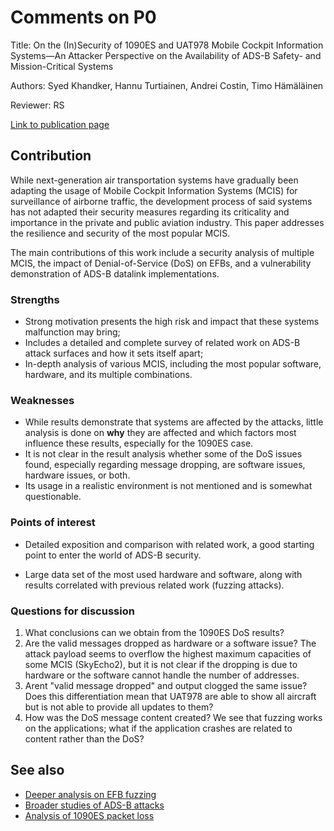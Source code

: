 # Comments on P0

Title: On the (In)Security of 1090ES and UAT978 Mobile Cockpit Information Systems—An Attacker Perspective on the Availability of ADS-B Safety- and Mission-Critical Systems

Authors: Syed Khandker, Hannu Turtiainen, Andrei Costin, Timo Hämäläinen

Reviewer: RS

[Link to publication page](https://ieeexplore.ieee.org/document/9749067)

## Contribution

While next-generation air transportation systems have gradually been adapting the usage of Mobile Cockpit Information Systems (MCIS) for surveillance of airborne traffic, the development process of said systems has not adapted their security measures regarding its criticality and importance in the private and public aviation industry. This paper addresses the resilience and security of the most popular MCIS. 

The main contributions of this work include a security analysis of multiple MCIS, the impact of Denial-of-Service (DoS) on EFBs, and a vulnerability demonstration of ADS-B datalink implementations.

### Strengths

* Strong motivation presents the high risk and impact that these systems malfunction may bring; 
* Includes a detailed and complete survey of related work on ADS-B attack surfaces and how it sets itself apart;
* In-depth analysis of various MCIS, including the most popular software, hardware, and its multiple combinations.

### Weaknesses

* While results demonstrate that systems are affected by the attacks, little analysis is done on __why__ they are affected and which factors most influence these results, especially for the 1090ES case. 
* It is not clear in the result analysis whether some of the DoS issues found, especially regarding message dropping, are software issues, hardware issues, or both.
* Its usage in a realistic environment is not mentioned and is somewhat questionable.

### Points of interest

- Detailed exposition and comparison with related work, a good starting point to enter the world of ADS-B security.

- Large data set of the most used hardware and software, along with results correlated with previous related work (fuzzing attacks).

### Questions for discussion

1. What conclusions can we obtain from the 1090ES DoS results? 
2. Are the valid messages dropped as hardware or a software issue? The attack payload seems to overflow the highest maximum capacities of some MCIS (SkyEcho2), but it is not clear if the dropping is due to hardware or the software cannot handle the number of addresses. 
3. Arent "valid message dropped" and output clogged the same issue? Does this differentiation mean that UAT978 are able to show all aircraft but is not able to provide all updates to them?
4. How was the DoS message content created? We see that fuzzing works on the applications; what if the application crashes are related to content rather than the DoS? 

## See also

- [Deeper analysis on EFB fuzzing](https://ieeexplore.ieee.org/stamp/stamp.jsp?tp=&arnumber=9709804)
- [Broader studies of ADS-B attacks](https://jyx.jyu.fi/bitstream/handle/123456789/79806/Cybersecurity_attacks_on_software_logic_and.pdf?sequence=1&isAllowed=y)
- [Analysis of 1090ES packet loss](https://ieeexplore.ieee.org/stamp/stamp.jsp?tp=&arnumber=6815901)
